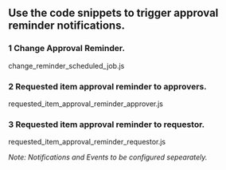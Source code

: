 ## Use the code snippets to trigger approval reminder notifications. 

### 1 Change Approval Reminder.
change_reminder_scheduled_job.js

### 2 Requested item approval reminder to approvers.
requested_item_approval_reminder_approver.js

### 3 Requested item approval reminder to requestor.
requested_item_approval_reminder_requestor.js

*Note: Notifications and Events to be configured sepearately.*
